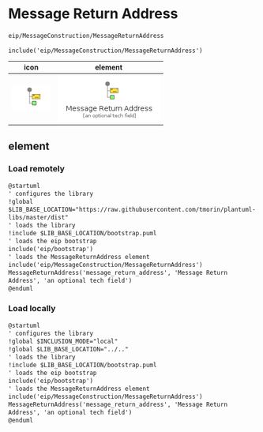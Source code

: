 # Message Return Address

```text
eip/MessageConstruction/MessageReturnAddress
```

```text
include('eip/MessageConstruction/MessageReturnAddress')
```

|icon|element|
|---|---|
|![](MessageReturnAddress.png)|![](MessageReturnAddress.element.png)|



## element
### Load remotely
```plantuml
@startuml
' configures the library
!global $LIB_BASE_LOCATION="https://raw.githubusercontent.com/tmorin/plantuml-libs/master/dist"
' loads the library
!include $LIB_BASE_LOCATION/bootstrap.puml
' loads the eip bootstrap
include('eip/bootstrap')
' loads the MessageReturnAddress element
include('eip/MessageConstruction/MessageReturnAddress')
MessageReturnAddress('message_return_address', 'Message Return Address', 'an optional tech field')
@enduml
```
### Load locally
```plantuml
@startuml
' configures the library
!global $INCLUSION_MODE="local"
!global $LIB_BASE_LOCATION="../.."
' loads the library
!include $LIB_BASE_LOCATION/bootstrap.puml
' loads the eip bootstrap
include('eip/bootstrap')
' loads the MessageReturnAddress element
include('eip/MessageConstruction/MessageReturnAddress')
MessageReturnAddress('message_return_address', 'Message Return Address', 'an optional tech field')
@enduml
```


